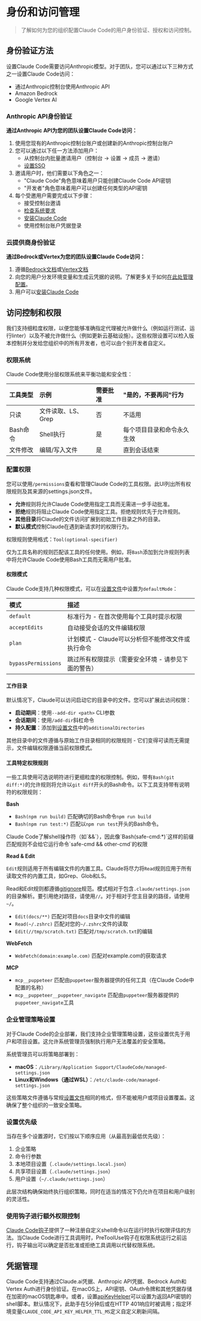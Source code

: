 # 身份和访问管理

> 了解如何为您的组织配置Claude Code的用户身份验证、授权和访问控制。

## 身份验证方法

设置Claude Code需要访问Anthropic模型。对于团队，您可以通过以下三种方式之一设置Claude Code访问：

* 通过Anthropic控制台使用Anthropic API
* Amazon Bedrock
* Google Vertex AI

### Anthropic API身份验证

**通过Anthropic API为您的团队设置Claude Code访问：**

1. 使用您现有的Anthropic控制台账户或创建新的Anthropic控制台账户
2. 您可以通过以下任一方法添加用户：
   * 从控制台内批量邀请用户（控制台 -> 设置 -> 成员 -> 邀请）
   * [设置SSO](https://support.anthropic.com/en/articles/10280258-setting-up-single-sign-on-on-the-api-console)
3. 邀请用户时，他们需要以下角色之一：
   * "Claude Code"角色意味着用户只能创建Claude Code API密钥
   * "开发者"角色意味着用户可以创建任何类型的API密钥
4. 每个受邀用户需要完成以下步骤：
   * 接受控制台邀请
   * [检查系统要求](/zh-CN/docs/claude-code/setup#system-requirements)
   * [安装Claude Code](/zh-CN/docs/claude-code/setup#installation)
   * 使用控制台账户凭据登录

### 云提供商身份验证

**通过Bedrock或Vertex为您的团队设置Claude Code访问：**

1. 遵循[Bedrock文档](/zh-CN/docs/claude-code/amazon-bedrock)或[Vertex文档](/zh-CN/docs/claude-code/google-vertex-ai)
2. 向您的用户分发环境变量和生成云凭据的说明。了解更多关于如何[在此处管理配置](/zh-CN/docs/claude-code/settings)。
3. 用户可以[安装Claude Code](/zh-CN/docs/claude-code/setup#installation)

## 访问控制和权限

我们支持细粒度权限，以便您能够准确指定代理被允许做什么（例如运行测试、运行linter）以及不被允许做什么（例如更新云基础设施）。这些权限设置可以检入版本控制并分发给您组织中的所有开发者，也可以由个别开发者自定义。

### 权限系统

Claude Code使用分层权限系统来平衡功能和安全性：

| 工具类型   | 示例           | 需要批准 | "是的，不要再问"行为   |
| :----- | :----------- | :--- | :------------ |
| 只读     | 文件读取、LS、Grep | 否    | 不适用           |
| Bash命令 | Shell执行      | 是    | 每个项目目录和命令永久生效 |
| 文件修改   | 编辑/写入文件      | 是    | 直到会话结束        |

### 配置权限

您可以使用`/permissions`查看和管理Claude Code的工具权限。此UI列出所有权限规则及其来源的settings.json文件。

* **允许**规则将允许Claude Code使用指定工具而无需进一步手动批准。
* **拒绝**规则将阻止Claude Code使用指定工具。拒绝规则优先于允许规则。
* **其他目录**将Claude的文件访问扩展到初始工作目录之外的目录。
* **默认模式**控制Claude在遇到新请求时的权限行为。

权限规则使用格式：`Tool(optional-specifier)`

仅为工具名称的规则匹配该工具的任何使用。例如，将`Bash`添加到允许规则列表中将允许Claude Code使用Bash工具而无需用户批准。

#### 权限模式

Claude Code支持几种权限模式，可以在[设置文件](/zh-CN/docs/claude-code/settings#settings-files)中设置为`defaultMode`：

| 模式                  | 描述                            |
| :------------------ | :---------------------------- |
| `default`           | 标准行为 - 在首次使用每个工具时提示权限         |
| `acceptEdits`       | 自动接受会话的文件编辑权限                 |
| `plan`              | 计划模式 - Claude可以分析但不能修改文件或执行命令 |
| `bypassPermissions` | 跳过所有权限提示（需要安全环境 - 请参见下面的警告）   |

#### 工作目录

默认情况下，Claude可以访问启动它的目录中的文件。您可以扩展此访问权限：

* **启动期间**：使用`--add-dir <path>` CLI参数
* **会话期间**：使用`/add-dir`斜杠命令
* **持久配置**：添加到[设置文件](/zh-CN/docs/claude-code/settings#settings-files)中的`additionalDirectories`

其他目录中的文件遵循与原始工作目录相同的权限规则 - 它们变得可读而无需提示，文件编辑权限遵循当前权限模式。

#### 工具特定权限规则

一些工具使用可选说明符进行更细粒度的权限控制。例如，带有`Bash(git diff:*)`的允许规则将允许以`git diff`开头的Bash命令。以下工具支持带有说明符的权限规则：

**Bash**

* `Bash(npm run build)` 匹配确切的Bash命令`npm run build`
* `Bash(npm run test:*)` 匹配以`npm run test`开头的Bash命令。

<Tip>
  Claude Code了解shell操作符（如`&&`），因此像`Bash(safe-cmd:*)`这样的前缀匹配规则不会给它运行命令`safe-cmd && other-cmd`的权限
</Tip>

**Read & Edit**

`Edit`规则适用于所有编辑文件的内置工具。Claude将尽力将`Read`规则应用于所有读取文件的内置工具，如Grep、Glob和LS。

Read和Edit规则都遵循[gitignore](https://git-scm.com/docs/gitignore)规范。模式相对于包含`.claude/settings.json`的目录解析。要引用绝对路径，请使用`//`。对于相对于您主目录的路径，请使用`~/`。

* `Edit(docs/**)` 匹配对项目`docs`目录中文件的编辑
* `Read(~/.zshrc)` 匹配对您的`~/.zshrc`文件的读取
* `Edit(//tmp/scratch.txt)` 匹配对`/tmp/scratch.txt`的编辑

**WebFetch**

* `WebFetch(domain:example.com)` 匹配对example.com的获取请求

**MCP**

* `mcp__puppeteer` 匹配由`puppeteer`服务器提供的任何工具（在Claude Code中配置的名称）
* `mcp__puppeteer__puppeteer_navigate` 匹配由`puppeteer`服务器提供的`puppeteer_navigate`工具

### 企业管理策略设置

对于Claude Code的企业部署，我们支持企业管理策略设置，这些设置优先于用户和项目设置。这允许系统管理员强制执行用户无法覆盖的安全策略。

系统管理员可以将策略部署到：

* **macOS**：`/Library/Application Support/ClaudeCode/managed-settings.json`
* **Linux和Windows（通过WSL）**：`/etc/claude-code/managed-settings.json`

这些策略文件遵循与常规[设置文件](/zh-CN/docs/claude-code/settings#settings-files)相同的格式，但不能被用户或项目设置覆盖。这确保了整个组织的一致安全策略。

### 设置优先级

当存在多个设置源时，它们按以下顺序应用（从最高到最低优先级）：

1. 企业策略
2. 命令行参数
3. 本地项目设置（`.claude/settings.local.json`）
4. 共享项目设置（`.claude/settings.json`）
5. 用户设置（`~/.claude/settings.json`）

此层次结构确保始终执行组织策略，同时在适当的情况下仍允许在项目和用户级别的灵活性。

### 使用钩子进行额外权限控制

[Claude Code钩子](/zh-CN/docs/claude-code/hooks)提供了一种注册自定义shell命令以在运行时执行权限评估的方法。当Claude Code进行工具调用时，PreToolUse钩子在权限系统运行之前运行，钩子输出可以确定是否批准或拒绝工具调用以代替权限系统。

## 凭据管理

Claude Code支持通过Claude.ai凭据、Anthropic API凭据、Bedrock Auth和Vertex Auth进行身份验证。在macOS上，API密钥、OAuth令牌和其他凭据存储在加密的macOS钥匙串中。或者，设置[apiKeyHelper](/zh-CN/docs/claude-code/settings#available-settings)可以设置为返回API密钥的shell脚本。默认情况下，此助手在5分钟后或在HTTP 401响应时被调用；指定环境变量`CLAUDE_CODE_API_KEY_HELPER_TTL_MS`定义自定义刷新间隔。
